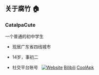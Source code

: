 ## 关于腐竹 :house:

### CatalpaCute
一个普通的初中学生
- 现居广东省四线城市
- 14岁，事初二


- 社交平台账号 &nbsp;
<a href="https://github.com/CatalpaCute"><img alt="Website" src="https://img.shields.io/badge/-GitHub-333333?style=flat&logo=github"></a>
[Bilibili](https://space.bilibili.com/421768358)
[CoolApk](http://www.coolapk.com/u/2905863)
